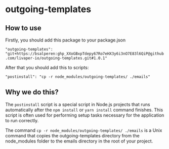 # outgoing-templates


## How to use
Firstly, you should add this package to your package.json

`"outgoing-templates": "git+https://bsalperen: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@github.com/livaper-io/outgoing-templates.git#1.0.1"`

After that you should add this to scripts:

`"postinstall": "cp -r node_modules/outgoing-templates/ ./emails" `

## Why we do this?
The `postinstall` script is a special script in Node.js projects that runs automatically after the `npm install` or `yarn install` command finishes. This script is often used for performing setup tasks necessary for the application to run correctly.

The command `cp -r node_modules/outgoing-templates/ ./emails` is a Unix command that copies the outgoing-templates directory from the node_modules folder to the emails directory in the root of your project.
